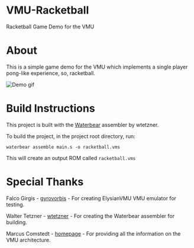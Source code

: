 # VMU-Racketball
Racketball Game Demo for the VMU

About
=====
This is a simple game demo for the VMU which implements a single player pong-like experience, so, racketball.

![Demo gif](https://github.com/ppxxcc/VMU-Racketball/blob/master/demo.gif)

Build Instructions
==================
This project is built with the [Waterbear](https://github.com/wtetzner/waterbear) assembler by wtetzner.

To build the project, in the project root directory, run:

    waterbear assemble main.s -o racketball.vms

This will create an output ROM called `racketball.vms`

Special Thanks
==============

Falco Girgis - [gyrovorbis](https://github.com/gyrovorbis) - For creating ElysianVMU VMU emulator for testing.

Walter Tetzner - [wtetzner](https://github.com/wtetzner) - For creating the Waterbear assembler for building.

Marcus Comstedt - [homepage](https://mc.pp.se/dc/) - For providing all the information on the VMU architecture.
